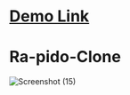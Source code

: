 #   [Demo Link](https://navendusingh07.github.io/Rapido-clone/)
# Ra-pido-Clone
![Screenshot (15)](https://github.com/ankki457/Ra-pido-Clone/assets/130775560/5d116e38-aa31-4418-86f5-5cb22a7c999f)
